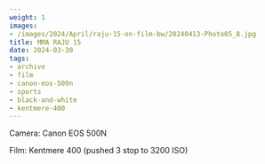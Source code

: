 ```yaml
---
weight: 1
images:
- /images/2024/April/raju-15-on-film-bw/20240413-Photo05_8.jpg
title: MMA RAJU 15
date: 2024-03-30
tags:
- archive
- film
- canon-eos-500n
- sports
- black-and-white
- kentmere-400
---
```


Camera: Canon EOS 500N

Film: Kentmere 400 (pushed 3 stop to 3200 ISO)